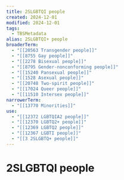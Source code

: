```yaml
---
title: 2SLGBTQI people
created: 2024-12-01
modified: 2024-12-01
tags:
  - TBSMetadata
alias: 2SLGBTQI+ people
broaderTerm:
  - "[[20563 Transgender people]]"
  - "[[8755 Gay people]]"
  - "[[2278 Bisexual people]]"
  - "[[8795 Gender-nonconforming people]]"
  - "[[15240 Pansexual people]]"
  - "[[1528 Asexual people]]"
  - "[[20748 Two-spirit people]]"
  - "[[17024 Queer people]]"
  - "[[11510 Intersex people]]"
narrowerTerm:
  - "[[13770 Minorities]]"
use:
  - "[[12372 LGBTQIA2 people]]"
  - "[[12370 LGBTQ2+ people]]"
  - "[[12369 LGBTQ2 people]]"
  - "[[12367 LGBTI people]]"
  - "[[3 2SLGBTQ+ people]]"
---
```

# 2SLGBTQI people
